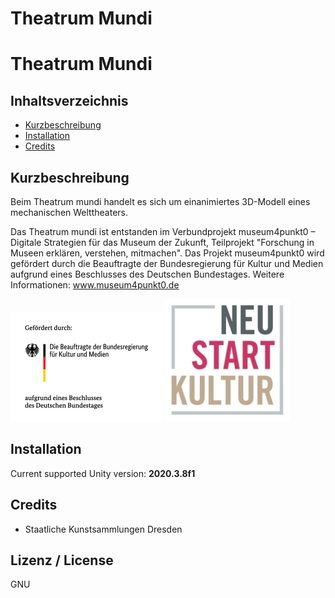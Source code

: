 # Theatrum Mundi




# Theatrum Mundi

## Inhaltsverzeichnis

* [Kurzbeschreibung](#Kurzbeschreibung)
* [Installation](#Installation)
* [Credits](#Credits)

## Kurzbeschreibung

Beim Theatrum mundi handelt es sich um einanimiertes 3D-Modell eines mechanischen Welttheaters.

Das Theatrum mundi ist entstanden im Verbundprojekt museum4punkt0 – Digitale Strategien für das Museum der Zukunft, Teilprojekt "Forschung in Museen erklären, verstehen, mitmachen".
Das Projekt museum4punkt0 wird gefördert durch die Beauftragte der Bundesregierung für Kultur und Medien aufgrund eines Beschlusses des Deutschen Bundestages.
Weitere Informationen: www.museum4punkt0.de

![BKM-Logo](https://github.com/museum4punkt0/Object-by-Object/blob/77bba25aa5a7f9948d4fd6f0b59f5bfb56ae89e2/04%20Logos/BKM_Fz_2017_Web_de.gif)
![NeustartKultur](https://github.com/museum4punkt0/Object-by-Object/blob/22f4e86d4d213c87afdba45454bf62f4253cada1/04%20Logos/BKM_Neustart_Kultur_Wortmarke_pos_RGB_RZ_web.jpg)

## Installation

Current supported Unity version: **2020.3.8f1**

## Credits

* Staatliche Kunstsammlungen Dresden

## Lizenz / License

GNU

